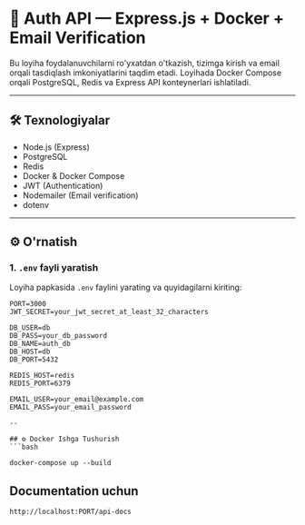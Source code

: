 # 🚀 Auth API — Express.js + Docker + Email Verification

Bu loyiha foydalanuvchilarni ro'yxatdan o'tkazish, tizimga kirish va email orqali tasdiqlash imkoniyatlarini taqdim etadi. Loyihada Docker Compose orqali PostgreSQL, Redis va Express API konteynerlari ishlatiladi.

---

## 🛠 Texnologiyalar

- Node.js (Express)
- PostgreSQL
- Redis
- Docker & Docker Compose
- JWT (Authentication)
- Nodemailer (Email verification)
- dotenv

---

## ⚙️ O'rnatish

### 1. `.env` fayli yaratish

Loyiha papkasida `.env` faylini yarating va quyidagilarni kiriting:

```env
PORT=3000
JWT_SECRET=your_jwt_secret_at_least_32_characters

DB_USER=db
DB_PASS=your_db_password
DB_NAME=auth_db
DB_HOST=db
DB_PORT=5432

REDIS_HOST=redis
REDIS_PORT=6379

EMAIL_USER=your_email@example.com
EMAIL_PASS=your_email_password

--

## ⚙️ Docker Ishga Tushurish
```bash

docker-compose up --build
```

## Documentation uchun

```bash
http://localhost:PORT/api-docs
```



